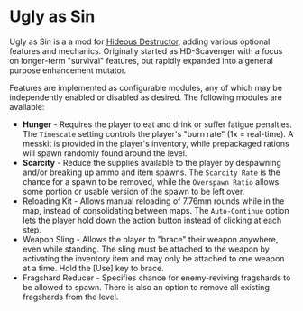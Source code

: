 # Ugly as Sin

Ugly as Sin is a a mod for [Hideous Destructor](https://github.com/MatthewTheGlutton/HideousDestructor), adding various optional features and mechanics. Originally started as HD-Scavenger with a focus on longer-term "survival" features, but rapidly expanded into a general purpose enhancement mutator.

Features are implemented as configurable modules, any of which may be independently enabled or disabled as desired. The following modules are available:

* **Hunger** - Requires the player to eat and drink or suffer fatigue penalties. The `Timescale` setting controls the player's "burn rate" (1x = real-time). A messkit is provided in the player's inventory, while prepackaged rations will spawn randomly found around the level.
* **Scarcity** - Reduce the supplies available to the player by despawning and/or breaking up ammo and item spawns. The `Scarcity Rate` is the chance for a spawn to be removed, while the `Overspawn Ratio` allows some portion or usable version of the spawn to be left over.
* Reloading Kit - Allows manual reloading of 7.76mm rounds while in the map, instead of consolidating between maps. The `Auto-Continue` option lets the player hold down the action button instead of clicking at each step.
* Weapon Sling - Allows the player to "brace" their weapon anywhere, even while standing. The sling must be attached to the weapon by activating the inventory item and may only be attached to one weapon at a time. Hold the [Use] key to brace.
* Fragshard Reducer - Specifies chance for enemy-reviving fragshards to be allowed to spawn. There is also an option to remove all existing fragshards from the level.